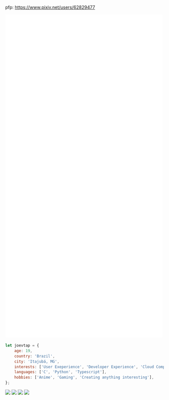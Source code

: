 pfp: https://www.pixiv.net/users/62829477  

<img src="./github-metrics.svg"/>  

```javascript
let joevtap = {
    age: 19,
    country: 'Brazil',
    city: 'Itajubá, MG',
    interests: ['User Exeperience', 'Developer Experience', 'Cloud Computing', 'Edge Computing', 'DevOps', 'Cybersecurity'],
    languages: ['C', 'Python', 'Typescript'],
    hobbies: ['Anime', 'Gaming', 'Creating anything interesting'],
};
```

<a href = "mailto: joelvitortorres@gmail.com"><img src="https://img.shields.io/badge/-Gmail-%23EA4335?style=for-the-badge&logo=gmail&logoColor=white"></a>
<a href="https://www.linkedin.com/in/joevtap/" target="_blank"><img src="https://img.shields.io/badge/-LinkedIn-%230077B5?style=for-the-badge&logo=linkedin&logoColor=white"></a>
<a href="https://twitter.com/joevtap" target="_blank"><img src="https://img.shields.io/badge/-Twitter-%231DA1F2?style=for-the-badge&logo=twitter&logoColor=white"></a>
<a href="https://instagram.com/joevtap" target="_blank"><img src="https://img.shields.io/badge/-Instagram-%23E4405F?style=for-the-badge&logo=instagram&logoColor=white"></a>
